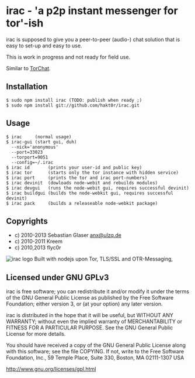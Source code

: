 # irac - 'a p2p instant messenger for tor'-ish
irac is supposed to give you a peer-to-peer (audio-) chat solution that is
easy to set-up and easy to use.

This is work in progress and not ready for field use.

Similar to [TorChat](https://github.com/prof7bit/TorChat).

## Installation
    $ sudo npm install irac (TODO: publish when ready ;)
    $ sudo npm install git://github.com/hakt0r/irac.git

## Usage
    $ irac     (normal usage)
    $ irac-gui (start gui, duh)
      --nick='anonymous'
      --port=33023
      --torport=9051
      --config=~/.irac
    $ irac id       (prints your user-id and public key)
    $ irac tor      (starts only the tor instance with hidden service)
    $ irac port     (prints the tor and irac port-numbers)
    $ irac devinit  (dowloads node-webit and rebuilds modules)
    $ irac devgui   (runs the node-webit gui, requires successful devinit)
    $ irac buildgui (builds the node-webkit gui, requires successful devinit)
    $ irac pack     (builds a releaseable node-webkit package)


## Copyrights
  * c) 2010-2013 Sebastian Glaser <anx@ulzq.de>
  * c) 2010-2011 Kreem
  * c) 2010,2013 flyc0r

![irac logo](https://raw.github.com/hakt0r/irac/master/img/logo.png) Built with nodejs upon Tor, TLS/SSL and OTR-Messaging,

## Licensed under GNU GPLv3

irac is free software; you can redistribute it and/or modify
it under the terms of the GNU General Public License as published by
the Free Software Foundation; either version 3, or (at your option)
any later version.

irac is distributed in the hope that it will be useful,
but WITHOUT ANY WARRANTY; without even the implied warranty of
MERCHANTABILITY or FITNESS FOR A PARTICULAR PURPOSE.  See the
GNU General Public License for more details.

You should have received a copy of the GNU General Public License
along with this software; see the file COPYING.  If not, write to
the Free Software Foundation, Inc., 59 Temple Place, Suite 330,
Boston, MA 02111-1307 USA

http://www.gnu.org/licenses/gpl.html
